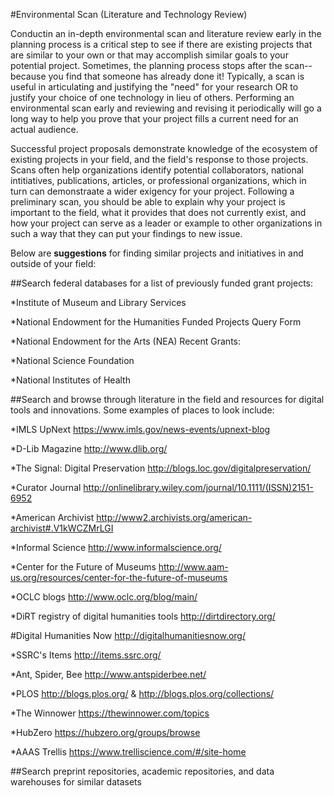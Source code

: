 #Environmental Scan (Literature and Technology Review)

Conductin an in-depth environmental scan and literature review early in the planning process is a critical step to see if there are existing projects that are similar to your own or that may accomplish similar goals to your potential project. Sometimes, the planning process stops after the scan--because you find that someone has already done it! Typically, a scan is useful in articulating and justifying the "need" for your research OR to justify your choice of one technology in lieu of others. Performing an environmental scan early and reviewing and revising it periodically will go a long way to help you prove that your project fills a current need for an actual audience. 

Successful project proposals demonstrate knowledge of the ecosystem of existing projects in your field, and the field's response to those projects. Scans often help organizations identify potential collaborators, national intitiatives, publications, articles, or professional organizations, which in turn can demonstraate a wider exigency for your project. Following a preliminary scan, you should be able to explain why your project is important to the field, what it provides that does not currently exist, and how your project can serve as a leader or example to other organizations in such a way that they can put your findings to new issue. 

Below are **suggestions** for finding similar projects and initiatives in and outside of your field: 

##Search federal databases for a list of previously funded grant projects: 

 *Institute of Museum and Library Services

 *National Endowment for the Humanities Funded Projects Query Form

 *National Endowment for the Arts (NEA) Recent Grants: 

 *National Science Foundation

 *National Institutes of Health

 ##Search and browse through literature in the field and resources for digital tools and innovations. Some examples of places to look include: 

 *IMLS UpNext https://www.imls.gov/news-events/upnext-blog

 *D-Lib Magazine http://www.dlib.org/

 *The Signal: Digital Preservation http://blogs.loc.gov/digitalpreservation/

 *Curator Journal http://onlinelibrary.wiley.com/journal/10.1111/(ISSN)2151-6952

 *American Archivist http://www2.archivists.org/american-archivist#.V1kWCZMrLGI

 *Informal Science http://www.informalscience.org/

 *Center for the Future of Museums http://www.aam-us.org/resources/center-for-the-future-of-museums

 *OCLC blogs http://www.oclc.org/blog/main/

 *DiRT registry of digital humanities tools http://dirtdirectory.org/

 #Digital Humanities Now http://digitalhumanitiesnow.org/

 *SSRC's Items http://items.ssrc.org/

 *Ant, Spider, Bee http://www.antspiderbee.net/

 *PLOS http://blogs.plos.org/ & http://blogs.plos.org/collections/

 *The Winnower https://thewinnower.com/topics

 *HubZero https://hubzero.org/groups/browse

 *AAAS Trellis https://www.trelliscience.com/#/site-home

##Search preprint repositories, academic repositories, and data warehouses for similar datasets


